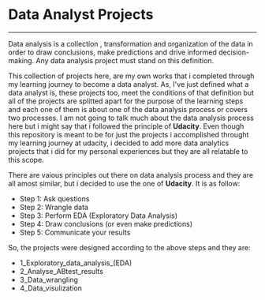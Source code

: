 # Data Analyst Projects
<hr>
Data analysis is a collection , transformation and organization of the data in order to draw conclusions, make predictions and drive informed decision-making.
Any data analysis project must stand on this definition.

This collection of projects here, are my own works that i completed through my learning journey to become a data analyst. As, I've just defined what a data analyst is, these projects too, meet the conditions of that definition but all of the projects are splitted apart for the purpose of the learning steps and each one of them is about one of the data analysis process or covers two processes. I am not going to talk much about the data analysis process here but i might say that i followed the principle of __Udacity__. Even though this repository is meant to be for just the projects i accomplished throught my learning journey at udacity, i decided to add more data analytics projects that i did for my personal experiences but they are all relatable to this scope.

There are vaious principles out there on data analysis process and they are all amost similar, but i decided to use the one of __Udacity__. It is as follow:
- Step 1: Ask questions
- Step 2: Wrangle data
- Step 3: Perform EDA (Exploratory Data Analysis)
- Step 4: Draw conclusions (or even make predictions)
- Step 5: Communicate your results

So, the projects were designed according to the above steps and they are:
- 1_Exploratory_data_analysis_(EDA)
- 2_Analyse_ABtest_results
- 3_Data_wrangling
- 4_Data_visulization
